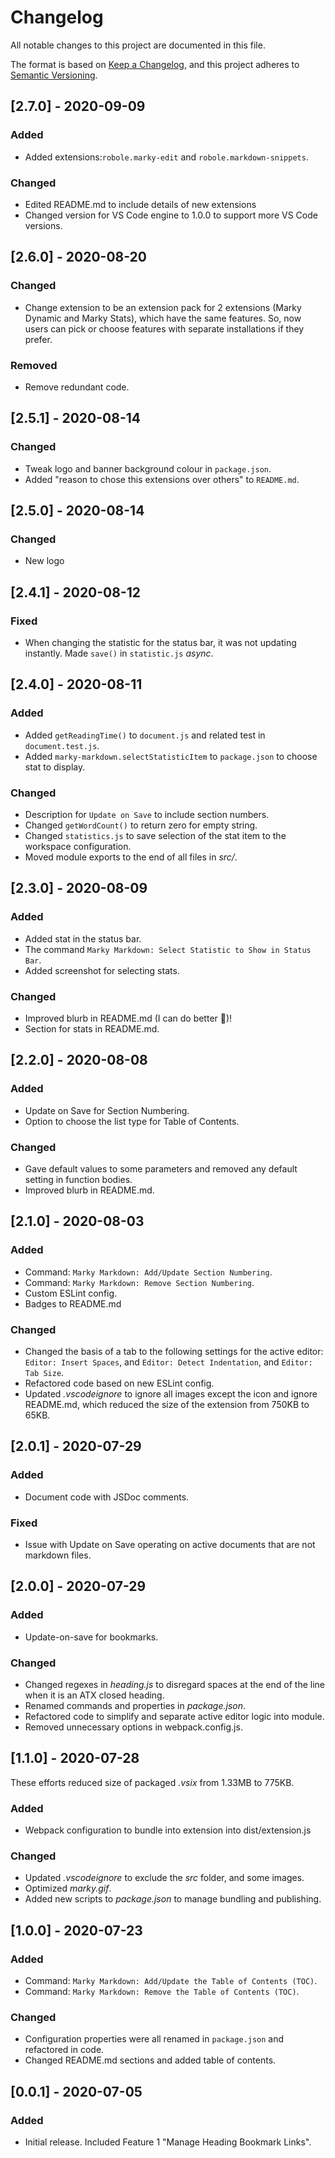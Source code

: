 # Changelog

All notable changes to this project are documented in this file.

The format is based on [Keep a Changelog](https://keepachangelog.com/en/1.0.0/),
and this project adheres to [Semantic Versioning](https://semver.org/spec/v2.0.0.html).

## [2.7.0] - 2020-09-09

### Added

- Added extensions:`robole.marky-edit` and `robole.markdown-snippets`.

### Changed

- Edited README.md to include details of new extensions
- Changed version for VS Code engine to 1.0.0 to support more VS Code versions.

## [2.6.0] - 2020-08-20

### Changed

- Change extension to be an extension pack for 2 extensions (Marky Dynamic and Marky Stats), which have the same features. So, now users can pick or choose features with separate installations if they prefer.

### Removed

- Remove redundant code.

## [2.5.1] - 2020-08-14

### Changed

- Tweak logo and banner background colour in `package.json`.
- Added "reason to chose this extensions over others" to `README.md`.

## [2.5.0] - 2020-08-14

### Changed

- New logo

## [2.4.1] - 2020-08-12

### Fixed

- When changing the statistic for the status bar, it was not updating instantly. Made `save()` in `statistic.js` *async*.

## [2.4.0] - 2020-08-11

### Added

- Added `getReadingTime()` to `document.js` and related test in `document.test.js`.
- Added `marky-markdown.selectStatisticItem` to `package.json` to choose stat to display.

### Changed

- Description for `Update on Save` to include section numbers.
- Changed `getWordCount()` to return zero for empty string.
- Changed `statistics.js` to save selection of the stat item to the workspace configuration.
- Moved module exports to the end of all files in *src/*.

## [2.3.0] - 2020-08-09

### Added

- Added stat in the status bar.
- The command `Marky Markdown: Select Statistic to Show in Status Bar`.
- Added screenshot for selecting stats.

### Changed

- Improved blurb in README.md (I can do better 💪)!
- Section for stats in README.md.

## [2.2.0] - 2020-08-08

### Added

- Update on Save for Section Numbering.
- Option to choose the list type for Table of Contents.

### Changed

- Gave default values to some parameters and removed any default setting in function bodies.
- Improved blurb in README.md.

## [2.1.0] - 2020-08-03

### Added

- Command: `Marky Markdown: Add/Update Section Numbering`.
- Command: `Marky Markdown: Remove Section Numbering`.
- Custom ESLint config.
- Badges to README.md

### Changed

- Changed the basis of a tab to the following settings for the active editor: `Editor: Insert Spaces`, and `Editor: Detect Indentation`, and `Editor: Tab Size`.
- Refactored code based on new ESLint config.
- Updated _.vscodeignore_ to ignore all images except the icon and ignore README.md, which reduced the size of the extension from 750KB to 65KB.

## [2.0.1] - 2020-07-29

### Added

- Document code with JSDoc comments.

### Fixed

- Issue with Update on Save operating on active documents that are not markdown files.

## [2.0.0] - 2020-07-29

### Added

- Update-on-save for bookmarks.

### Changed

- Changed regexes in _heading.js_ to disregard spaces at the end of the line when it is an ATX closed heading.
- Renamed commands and properties in _package.json_.
- Refactored code to simplify and separate active editor logic into module.
- Removed unnecessary options in webpack.config.js.

## [1.1.0] - 2020-07-28

These efforts reduced size of packaged _.vsix_ from 1.33MB to 775KB.

### Added

- Webpack configuration to bundle into extension into dist/extension.js

### Changed

- Updated _.vscodeignore_ to exclude the _src_ folder, and some images.
- Optimized _marky.gif_.
- Added new scripts to _package.json_ to manage bundling and publishing.

## [1.0.0] - 2020-07-23

### Added

- Command: `Marky Markdown: Add/Update the Table of Contents (TOC)`.
- Command: `Marky Markdown: Remove the Table of Contents (TOC)`.

### Changed

- Configuration properties were all renamed in `package.json` and refactored in code.
- Changed README.md sections and added table of contents.

## [0.0.1] - 2020-07-05

### Added

- Initial release. Included Feature 1 "Manage Heading Bookmark Links".
